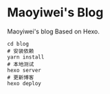 # Maoyiwei's Blog

Maoyiwei's blog Based on Hexo.

```shell
cd blog
# 安装依赖
yarn install
# 本地测试
hexo server
# 更新博客
hexo deploy
```